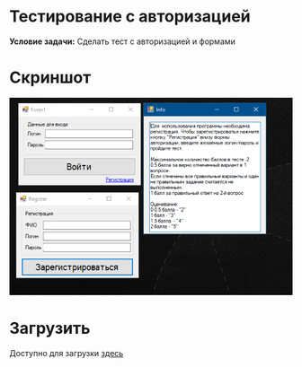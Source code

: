 # Тестирование с авторизацией
<b>Условие задачи:</b> Сделать тест с авторизацией и формами
# Скриншот
<img src="https://github.com/rndn-labs/Auth-Test/blob/master/assets/screenshot.PNG" alt="image" border="0"></img>
# Загрузить
Доступно для загрузки <a href="https://github.com/rndn-labs/Auth-Test/releases">здесь</a>
